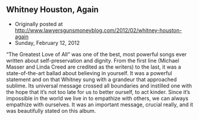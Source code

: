 ## Whitney Houston, Again

 * Originally posted at http://www.lawyersgunsmoneyblog.com/2012/02/whitney-houston-again
 * Sunday, February 12, 2012

“The Greatest Love of All” was one of the best, most powerful songs ever written about self-preservation and dignity. From the first line (Michael Masser and Linda Creed are credited as the writers) to the last, it was a state-of-the-art ballad about believing in yourself. It was a powerful statement and on that Whitney sung with a grandeur that approached sublime. Its universal message crossed all boundaries and instilled one with the hope that it’s not too late for us to better ourself, to act kinder. Since it’s impossible in the world we live in to empathize with others, we can always empathize with ourselves. It was an important message, crucial really, and it was beautifully stated on this album.